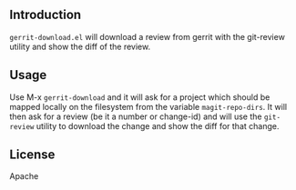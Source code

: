 ## Introduction

`gerrit-download.el` will download a review from gerrit with the
git-review utility and show the diff of the review.

## Usage

Use M-x `gerrit-download` and it will ask for a project which should
be mapped locally on the filesystem from the variable
`magit-repo-dirs`. It will then ask for a review (be it a number or
change-id) and will use the `git-review` utility to download the
change and show the diff for that change.

## License

Apache
